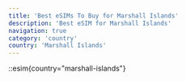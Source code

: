 ```yaml
---
title: 'Best eSIMs To Buy for Marshall Islands'
description: 'Best eSIM for Marshall Islands'
navigation: true
category: 'country'
country: 'Marshall Islands'
---
```


::esim{country="marshall-islands"}

